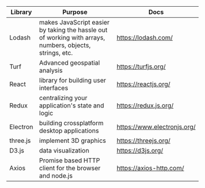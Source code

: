 | Library  | Purpose | Docs |
| ------------- | ------------- | ------------- |
| Lodash  | makes JavaScript easier by taking the hassle out of working with arrays, numbers, objects, strings, etc.  | https://lodash.com/  |
| Turf  | Advanced geospatial analysis  | https://turfjs.org/  |
| React  | library for building user interfaces  |  https://reactjs.org/  |
| Redux  | centralizing your application's state and logic  |  https://redux.js.org/  |
| Electron  | building crossplatform desktop applications  |  https://www.electronjs.org/  |
| three.js  | implement 3D graphics  |  https://threejs.org/  |
| D3.js  | data visualization  |  https://d3js.org/  |
| Axios  | Promise based HTTP client for the browser and node.js  |  https://axios-http.com/  |
